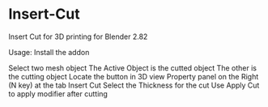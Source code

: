 # Insert-Cut
Insert Cut for 3D printing for Blender 2.82

Usage:
Install the addon </p>
Select two mesh object
The Active Object is the cutted object
The other is the cutting object
Locate the button in 3D view Property panel on the Right (N key) at the tab Insert Cut
Select the Thickness for the cut
Use Apply Cut to apply modifier after cutting



